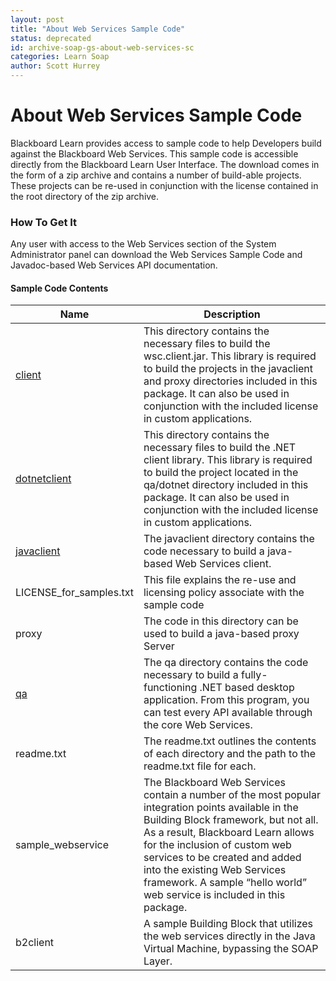 ```yaml
---
layout: post
title: "About Web Services Sample Code"
status: deprecated
id: archive-soap-gs-about-web-services-sc
categories: Learn Soap
author: Scott Hurrey
---
```


# About Web Services Sample Code

Blackboard Learn provides access to sample code to help Developers build
against the Blackboard Web Services. This sample code is accessible directly
from the Blackboard Learn User Interface. The download comes in the form of a
zip archive and contains a number of build-able projects. These projects can
be re-used in conjunction with the license contained in the root directory of
the zip archive.

### How To Get It

Any user with access to the Web Services section of the System Administrator
panel can download the Web Services Sample Code and Javadoc-based Web Services
API documentation.

#### Sample Code Contents

| Name                                        | Description                                                                                                                                                                                                                                                                                                                                                 |
| ------------------------------------------- | ----------------------------------------------------------------------------------------------------------------------------------------------------------------------------------------------------------------------------------------------------------------------------------------------------------------------------------------------------------- |
| [client](build-sample-client-dotnet)        | This directory contains the necessary files to build the wsc.client.jar. This library is required to build the projects in the javaclient and proxy directories included in this package. It can also be used in conjunction with the included license in custom applications.                                                                              |
| [dotnetclient](build-sample-library-dotnet) | This directory contains the necessary files to build the .NET client library. This library is required to build the project located in the qa/dotnet directory included in this package. It can also be used in conjunction with the included license in custom applications.                                                                               |
| [javaclient](java-client-library)           | The javaclient directory contains the code necessary to build a java-based Web Services client.                                                                                                                                                                                                                                                             |
| LICENSE_for_samples.txt                     | This file explains the re-use and licensing policy associate with the sample code                                                                                                                                                                                                                                                                           |
| proxy                                       | The code in this directory can be used to build a java-based proxy Server                                                                                                                                                                                                                                                                                   |
| [qa](build-sample-client-dotnet)            | The qa directory contains the code necessary to build a fully-functioning .NET based desktop application. From this program, you can test every API available through the core Web Services.                                                                                                                                                                |
| readme.txt                                  | The readme.txt outlines the contents of each directory and the path to the readme.txt file for each.                                                                                                                                                                                                                                                        |
| sample_webservice                           | The Blackboard Web Services contain a number of the most popular integration points available in the Building Block framework, but not all. As a result, Blackboard Learn allows for the inclusion of custom web services to be created and added into the existing Web Services framework. A sample “hello world” web service is included in this package. |
| b2client                                    | A sample Building Block that utilizes the web services directly in the Java Virtual Machine, bypassing the SOAP Layer.                                                                                                                                                                                                                                      |
